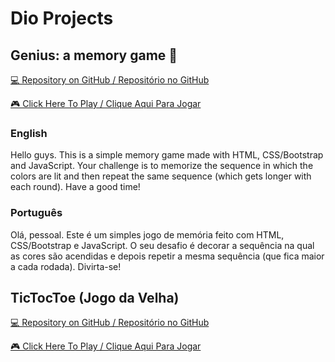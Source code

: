 # Dio Projects

## Genius: a memory game 🧠

[💻 Repository on GitHub / Repositório no GitHub](https://github.com/gabrielsanva/genius_memory_game)

[🎮 Click Here To Play / Clique Aqui Para Jogar](https://genius-gabrielsanva.vercel.app/)

### English

Hello guys. This is a simple memory game made with HTML, CSS/Bootstrap and JavaScript. Your challenge is to memorize the sequence in which the colors are lit and then repeat the same sequence (which gets longer with each round). Have a good time!

### Português

Olá, pessoal. Este é um simples jogo de memória feito com HTML, CSS/Bootstrap e JavaScript. O seu desafio é decorar a sequência na qual as cores são acendidas e depois repetir a mesma sequência (que fica maior a cada rodada). Divirta-se!

## TicTocToe (Jogo da Velha)

[💻 Repository on GitHub / Repositório no GitHub](https://github.com/gabrielsanva/jogo_da_velha)

[🎮 Click Here To Play / Clique Aqui Para Jogar](https://jogo-da-velha-gabrielsanva.vercel.app/)